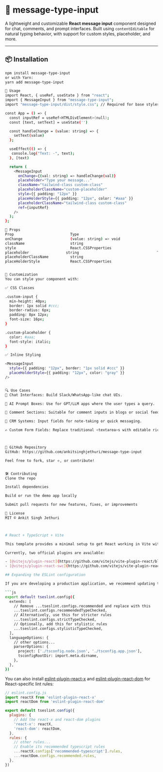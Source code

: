 # 📩 message-type-input

A lightweight and customizable **React message input** component designed for chat, comments, and prompt interfaces. Built using `contentEditable` for natural typing behavior, with support for custom styles, placeholder, and more.

---

## 📦 Installation

```bash
npm install message-type-input
or with Yarn:
yarn add message-type-input

🚀 Usage
import React, { useRef, useState } from "react";
import { MessageInput } from "message-type-input";
import "message-type-input/dist/style.css"; // Required for base styles

const App = () => {
  const inputRef = useRef<HTMLDivElement>(null);
  const [text, setText] = useState('')

  const handleChange = (value: string) => {
    setText(value)
  };

  useEffect(() => {
   console.log("Text: -", text);
  }, [text)

  return (
    <MessageInput
      onChange={(val: string) => handleChange(val)}
      placeholder="Type your message..."
      className="tailwind-class custom-class"
      placeholderClassName="custom-placeholder"
      style={{ padding: "12px" }}
      placeHolderStyle={{ padding: "12px", color: "#aaa" }}
      placeholderClassName="tailwind-class custom-class"
      ref={inputRef}
    />
  );
};

🧩 Props
Prop	                      Type	                                    Description
onChange	                  (value: string) => void	                  Required. Callback fired whenever content changes
className	                  string	                                  Optional class for styling the message input
style	                      React.CSSProperties	                      Inline styles for the message input
placeholder	                string	                                  Text shown when input is empty (default: "Type...")
placeholderClassName	      string	                                  Optional class to style the placeholder
placeHolderStyle	          React.CSSProperties	                      Inline styles for the placeholder


🎨 Customization
You can style your component with:

✅ CSS Classes

.custom-input {
  min-height: 40px;
  border: 1px solid #ccc;
  border-radius: 6px;
  padding: 8px 12px;
  font-size: 16px;
}

.custom-placeholder {
  color: #aaa;
  font-style: italic;
}

✅ Inline Styling

<MessageInput
  style={{ padding: "12px", border: "1px solid #ccc" }}
  placeHolderStyle={{ padding: "12px", color: "gray" }}
/>


🔍 Use Cases
💬 Chat Interfaces: Build Slack/WhatsApp-like chat UIs.

🧠 AI Prompt Boxes: Use for GPT/LLM apps where the user types a query.

💭 Comment Sections: Suitable for comment inputs in blogs or social feeds.

💼 CRM Systems: Input fields for note-taking or quick messaging.

✍️ Custom Form Fields: Replace traditional <textarea>s with editable rich inputs.



🔗 GitHub Repository
GitHub: https://github.com/ankitsinghjethuri/message-type-input

Feel free to fork, star ⭐, or contribute!


🛠 Contributing
Clone the repo

Install dependencies

Build or run the demo app locally

Submit pull requests for new features, fixes, or improvements

📃 License
MIT © Ankit Singh Jethuri



# React + TypeScript + Vite

This template provides a minimal setup to get React working in Vite with HMR and some ESLint rules.

Currently, two official plugins are available:

- [@vitejs/plugin-react](https://github.com/vitejs/vite-plugin-react/blob/main/packages/plugin-react/README.md) uses [Babel](https://babeljs.io/) for Fast Refresh
- [@vitejs/plugin-react-swc](https://github.com/vitejs/vite-plugin-react-swc) uses [SWC](https://swc.rs/) for Fast Refresh

## Expanding the ESLint configuration

If you are developing a production application, we recommend updating the configuration to enable type-aware lint rules:

```js
export default tseslint.config({
  extends: [
    // Remove ...tseslint.configs.recommended and replace with this
    ...tseslint.configs.recommendedTypeChecked,
    // Alternatively, use this for stricter rules
    ...tseslint.configs.strictTypeChecked,
    // Optionally, add this for stylistic rules
    ...tseslint.configs.stylisticTypeChecked,
  ],
  languageOptions: {
    // other options...
    parserOptions: {
      project: ['./tsconfig.node.json', './tsconfig.app.json'],
      tsconfigRootDir: import.meta.dirname,
    },
  },
})
```

You can also install [eslint-plugin-react-x](https://github.com/Rel1cx/eslint-react/tree/main/packages/plugins/eslint-plugin-react-x) and [eslint-plugin-react-dom](https://github.com/Rel1cx/eslint-react/tree/main/packages/plugins/eslint-plugin-react-dom) for React-specific lint rules:

```js
// eslint.config.js
import reactX from 'eslint-plugin-react-x'
import reactDom from 'eslint-plugin-react-dom'

export default tseslint.config({
  plugins: {
    // Add the react-x and react-dom plugins
    'react-x': reactX,
    'react-dom': reactDom,
  },
  rules: {
    // other rules...
    // Enable its recommended typescript rules
    ...reactX.configs['recommended-typescript'].rules,
    ...reactDom.configs.recommended.rules,
  },
})
```
